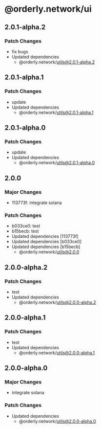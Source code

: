 # @orderly.network/ui

## 2.0.1-alpha.2

### Patch Changes

- fix bugs
- Updated dependencies
  - @orderly.network/utils@2.0.1-alpha.2

## 2.0.1-alpha.1

### Patch Changes

- update
- Updated dependencies
  - @orderly.network/utils@2.0.1-alpha.1

## 2.0.1-alpha.0

### Patch Changes

- update
- Updated dependencies
  - @orderly.network/utils@2.0.1-alpha.0

## 2.0.0

### Major Changes

- 113773f: integrate solana

### Patch Changes

- b033ce0: test
- b15becb: test
- Updated dependencies [113773f]
- Updated dependencies [b033ce0]
- Updated dependencies [b15becb]
  - @orderly.network/utils@2.0.0

## 2.0.0-alpha.2

### Patch Changes

- test
- Updated dependencies
  - @orderly.network/utils@2.0.0-alpha.2

## 2.0.0-alpha.1

### Patch Changes

- test
- Updated dependencies
  - @orderly.network/utils@2.0.0-alpha.1

## 2.0.0-alpha.0

### Major Changes

- integrate solana

### Patch Changes

- Updated dependencies
  - @orderly.network/utils@2.0.0-alpha.0
